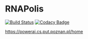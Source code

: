 # RNAPolis
[![Build Status](https://travis-ci.com/weroniquue/RNAPolis.svg?token=Fbig6izsjLyqubHRU4k1&branch=master)](https://travis-ci.com/weroniquue/RNAPolis)
[![Codacy Badge](https://api.codacy.com/project/badge/Grade/57c3fe17d8944e5d894a116eaf428331)](https://www.codacy.com?utm_source=github.com&amp;utm_medium=referral&amp;utm_content=weroniquue/RNAPolis&amp;utm_campaign=Badge_Grade)

https://powerai.cs.put.poznan.pl/home
